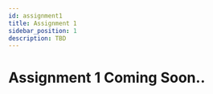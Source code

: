 ```yaml
---
id: assignment1
title: Assignment 1
sidebar_position: 1
description: TBD
---
```


# Assignment 1 Coming Soon..

